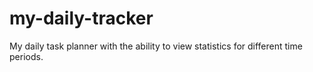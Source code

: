 # my-daily-tracker

My daily task planner with the ability to view statistics for different time periods.
